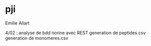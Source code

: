 # pji
Emilie Allart

4/02 : analyse de bdd norine avec REST
	generation de peptides.csv
	generation de monomeres.csv


